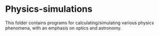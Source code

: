 # Physics-simulations
This folder contains programs for calculating/simulating various physics phenomena, with an emphasis on optics and astronomy.
